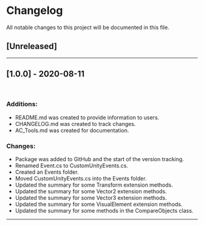 # Changelog
<p> All notable changes to this project will be documented in this file. </p>

## [Unreleased]

<hr/>

## [1.0.0] - 2020-08-11
<br/>

### Additions:
<ul>
	<li>README.md was created to provide information to users.</il>
	<li>CHANGELOG.md was created to track changes.</il>
	<li>AC_Tools.md was created for documentation.</il>
</ul>

### Changes:
<ul>
	<li>Package was added to GitHub and the start of the version tracking.</il>
	<li>Renamed Event.cs to CustomUnityEvents.cs.</il>
	<li>Created an Events folder.</il>
	<li>Moved CustomUnityEvents.cs into the Events folder.</il>
	<li>Updated the summary for some Transform extension methods.</il>
	<li>Updated the summary for some Vector2 extension methods.</il>
	<li>Updated the summary for some Vector3 extension methods.</il>
	<li>Updated the summary for some VisualElement extension methods.</il>
	<li>Updated the summary for some methods in the CompareObjects class.</il>
</ul>
<hr/>
